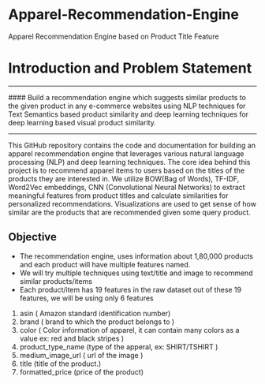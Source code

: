 # Apparel-Recommendation-Engine
Apparel Recommendation Engine based on Product Title Feature
# Introduction and Problem Statement
<hr>
#### Build a recommendation engine which suggests similar products to the given product in any e-commerce websites using NLP techniques for Text Semantics based product similarity and deep learning techniques for deep learning based visual product similarity.
<hr>
This GitHub repository contains the code and documentation for building an apparel recommendation engine that leverages various natural language processing (NLP) and deep learning techniques. The core idea behind this project is to recommend apparel items to users based on the titles of the products they are interested in. We utilize BOW(Bag of Words), TF-IDF,  Word2Vec embeddings, CNN (Convolutional Neural Networks) to extract meaningful features from product titles and calculate similarities for personalized recommendations. Visualizations are used to get sense of how similar are the products that are recommended given some query product.


## Objective
- The recommendation engine, uses information about 1,80,000 products and each product will have multiple features named.
- We will try multiple techniques using text/title and image to recommend similar products/items
- Each product/item has 19 features in the raw dataset out of these 19 features, we will be using only 6 features

1. asin ( Amazon standard identification number)
2. brand ( brand to which the product belongs to )
3. color ( Color information of apparel, it can contain many colors as a value ex: red and black stripes )
4. product_type_name (type of the apperal, ex: SHIRT/TSHIRT )
5. medium_image_url ( url of the image )
6. title (title of the product.)
7. formatted_price (price of the product)
